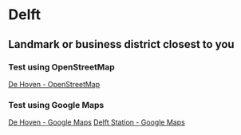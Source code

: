 # Delft
## Landmark or business district closest to you
### Test using OpenStreetMap
[De Hoven - OpenStreetMap](dehoven_osm.html) 
### Test using Google Maps
[De Hoven - Google Maps](dehoven_gm.html)    [Delft Station - Google Maps](delftStation_gm.html)
